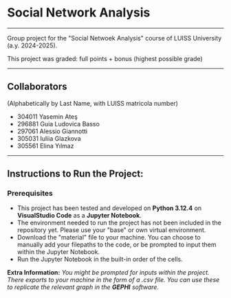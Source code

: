 # Social Network Analysis

---
Group project for the "Social Netwoek Analysis" course of LUISS University (a.y. 2024-2025).

This project was graded: full points + bonus (highest possible grade)

---
## Collaborators 
(Alphabetically by Last Name, with LUISS matricola number)

- 304011 Yasemin Ateş
- 296881 Guia Ludovica Basso 
- 297061 Alessio Giannotti
- 305031 Iuliia Glazkova 
- 305561 Elina Yılmaz 

---
## Instructions to Run the Project:

### Prerequisites
- This project has been tested and developed on **Python 3.12.4** on **VisualStudio Code** as a **Jupyter Notebook**.
- The environment needed to run the project has not been included in the repository yet. Please use your "base" or own virtual environment.
- Download the "material" file to your machine. You can choose to manually add your filepaths to the code, or be prompted to input them within the Jupyter Notebook.
- Run the Jupyter Notebook in the built-in order of the cells.

**Extra Information:** *You might be prompted for inputs within the project. There exports to your machine in the form of a .csv file. You can use these to replicate the relevant graph in the **GEPHI** software.*

